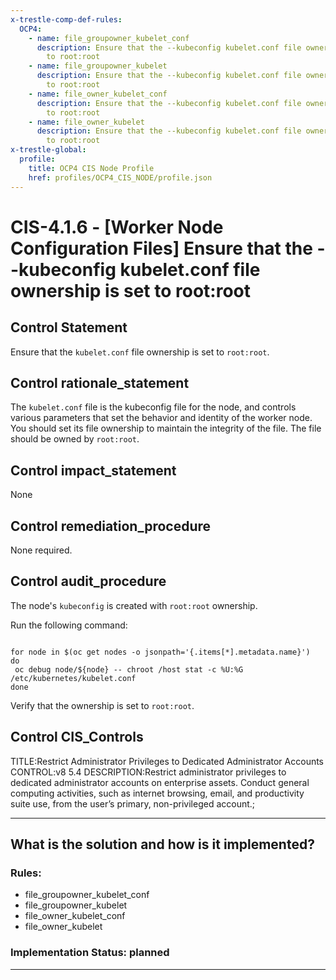 ```yaml
---
x-trestle-comp-def-rules:
  OCP4:
    - name: file_groupowner_kubelet_conf
      description: Ensure that the --kubeconfig kubelet.conf file ownership is set
        to root:root
    - name: file_groupowner_kubelet
      description: Ensure that the --kubeconfig kubelet.conf file ownership is set
        to root:root
    - name: file_owner_kubelet_conf
      description: Ensure that the --kubeconfig kubelet.conf file ownership is set
        to root:root
    - name: file_owner_kubelet
      description: Ensure that the --kubeconfig kubelet.conf file ownership is set
        to root:root
x-trestle-global:
  profile:
    title: OCP4 CIS Node Profile
    href: profiles/OCP4_CIS_NODE/profile.json
---
```


# CIS-4.1.6 - \[Worker Node Configuration Files\] Ensure that the --kubeconfig kubelet.conf file ownership is set to root:root

## Control Statement

Ensure that the `kubelet.conf` file ownership is set to `root:root`.

## Control rationale_statement

The `kubelet.conf` file is the kubeconfig file for the node, and controls various parameters that set the behavior and identity of the worker node. You should set its file ownership to maintain the integrity of the file. The file should be owned by `root:root`.

## Control impact_statement

None

## Control remediation_procedure

None required.

## Control audit_procedure

The node's `kubeconfig` is created with `root:root` ownership. 

Run the following command:

```

for node in $(oc get nodes -o jsonpath='{.items[*].metadata.name}')
do
 oc debug node/${node} -- chroot /host stat -c %U:%G /etc/kubernetes/kubelet.conf
done
```

Verify that the ownership is set to `root:root`.

## Control CIS_Controls

TITLE:Restrict Administrator Privileges to Dedicated Administrator Accounts CONTROL:v8 5.4 DESCRIPTION:Restrict administrator privileges to dedicated administrator accounts on enterprise assets. Conduct general computing activities, such as internet browsing, email, and productivity suite use, from the user’s primary, non-privileged account.;

______________________________________________________________________

## What is the solution and how is it implemented?

<!-- For implementation status enter one of: implemented, partial, planned, alternative, not-applicable -->

<!-- Note that the list of rules under ### Rules: is read-only and changes will not be captured after assembly to JSON -->

<!-- Add control implementation description here for control: CIS-4.1.6 -->

### Rules:

  - file_groupowner_kubelet_conf
  - file_groupowner_kubelet
  - file_owner_kubelet_conf
  - file_owner_kubelet

### Implementation Status: planned

______________________________________________________________________
